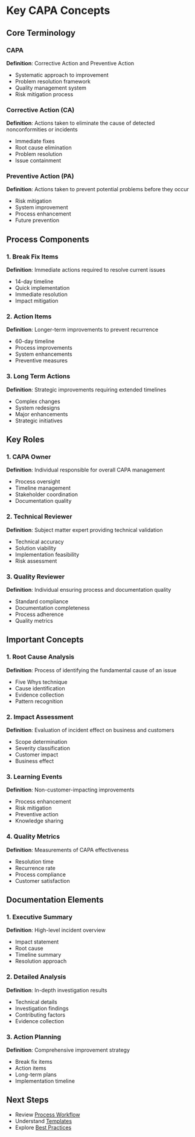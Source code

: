 # Key CAPA Concepts

## Core Terminology

### CAPA
**Definition**: Corrective Action and Preventive Action
- Systematic approach to improvement
- Problem resolution framework
- Quality management system
- Risk mitigation process

### Corrective Action (CA)
**Definition**: Actions taken to eliminate the cause of detected nonconformities or incidents
- Immediate fixes
- Root cause elimination
- Problem resolution
- Issue containment

### Preventive Action (PA)
**Definition**: Actions taken to prevent potential problems before they occur
- Risk mitigation
- System improvement
- Process enhancement
- Future prevention

## Process Components

### 1. Break Fix Items
**Definition**: Immediate actions required to resolve current issues
- 14-day timeline
- Quick implementation
- Immediate resolution
- Impact mitigation

### 2. Action Items
**Definition**: Longer-term improvements to prevent recurrence
- 60-day timeline
- Process improvements
- System enhancements
- Preventive measures

### 3. Long Term Actions
**Definition**: Strategic improvements requiring extended timelines
- Complex changes
- System redesigns
- Major enhancements
- Strategic initiatives

## Key Roles

### 1. CAPA Owner
**Definition**: Individual responsible for overall CAPA management
- Process oversight
- Timeline management
- Stakeholder coordination
- Documentation quality

### 2. Technical Reviewer
**Definition**: Subject matter expert providing technical validation
- Technical accuracy
- Solution viability
- Implementation feasibility
- Risk assessment

### 3. Quality Reviewer
**Definition**: Individual ensuring process and documentation quality
- Standard compliance
- Documentation completeness
- Process adherence
- Quality metrics

## Important Concepts

### 1. Root Cause Analysis
**Definition**: Process of identifying the fundamental cause of an issue
- Five Whys technique
- Cause identification
- Evidence collection
- Pattern recognition

### 2. Impact Assessment
**Definition**: Evaluation of incident effect on business and customers
- Scope determination
- Severity classification
- Customer impact
- Business effect

### 3. Learning Events
**Definition**: Non-customer-impacting improvements
- Process enhancement
- Risk mitigation
- Preventive action
- Knowledge sharing

### 4. Quality Metrics
**Definition**: Measurements of CAPA effectiveness
- Resolution time
- Recurrence rate
- Process compliance
- Customer satisfaction

## Documentation Elements

### 1. Executive Summary
**Definition**: High-level incident overview
- Impact statement
- Root cause
- Timeline summary
- Resolution approach

### 2. Detailed Analysis
**Definition**: In-depth investigation results
- Technical details
- Investigation findings
- Contributing factors
- Evidence collection

### 3. Action Planning
**Definition**: Comprehensive improvement strategy
- Break fix items
- Action items
- Long-term plans
- Implementation timeline

## Next Steps
- Review [Process Workflow](../process/workflow.md)
- Understand [Templates](../templates/)
- Explore [Best Practices](../training/best-practices.md)
